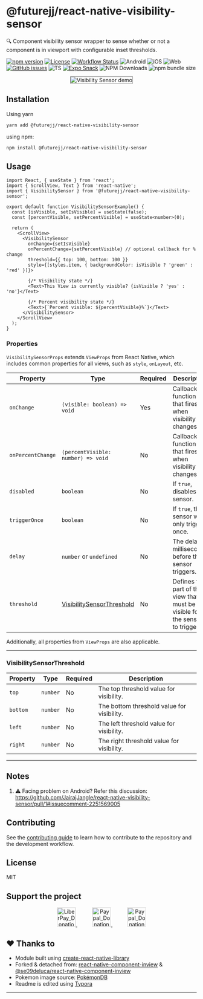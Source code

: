 # @futurejj/react-native-visibility-sensor

🔍 Component visibility sensor wrapper to sense whether or not a component is in viewport with configurable inset thresholds. 

[![npm version](https://img.shields.io/npm/v/%40futurejj%2Freact-native-visibility-sensor)](https://badge.fury.io/js/%40futurejj%2Freact-native-visibility-sensor) [![License](https://img.shields.io/github/license/JairajJangle/react-native-visibility-sensor)](https://github.com/JairajJangle/react-native-visibility-sensor/blob/main/LICENSE) [![Workflow Status](https://github.com/JairajJangle/react-native-visibility-sensor/actions/workflows/ci.yml/badge.svg)](https://github.com/JairajJangle/react-native-visibility-sensor/actions/workflows/ci.yml)  ![Android](https://img.shields.io/badge/-Android-555555?logo=android&logoColor=3DDC84) ![iOS](https://img.shields.io/badge/-iOS-555555?logo=apple&logoColor=white) ![Web](https://img.shields.io/badge/-Web-555555?logo=google-chrome&logoColor=0096FF) [![GitHub issues](https://img.shields.io/github/issues/JairajJangle/react-native-visibility-sensor)](https://github.com/JairajJangle/react-native-visibility-sensor/issues?q=is%3Aopen+is%3Aissue) ![TS](https://img.shields.io/badge/TypeScript-strict_💪-blue) [![Expo Snack](https://img.shields.io/badge/Expo%20Snack-555555?style=flat&logo=expo&logoColor=white)](https://snack.expo.dev/@futurejj/react-native-visibility-sensor-example) ![NPM Downloads](https://img.shields.io/npm/dm/%40futurejj%2Freact-native-visibility-sensor) ![npm bundle size](https://img.shields.io/bundlephobia/minzip/%40futurejj%2Freact-native-visibility-sensor)

<div align="center">
  <img src="https://media.giphy.com/media/v1.Y2lkPTc5MGI3NjExYTlsaGEyaXd4ZDdicWdtYnM4d3FibWltZjJwd3RrOG80b2pzemQ4dCZlcD12MV9pbnRlcm5hbF9naWZfYnlfaWQmY3Q9Zw/hNCfKTz7YMuDPIM7eV/giphy.gif" alt="Visibility Sensor demo" style="border: 1px solid gray;" />
</div>


## Installation

Using yarn 

```sh
yarn add @futurejj/react-native-visibility-sensor
```

using npm:

```sh
npm install @futurejj/react-native-visibility-sensor
```


## Usage

```tsx
import React, { useState } from 'react';
import { ScrollView, Text } from 'react-native';
import { VisibilitySensor } from '@futurejj/react-native-visibility-sensor';

export default function VisibilitySensorExample() {
  const [isVisible, setIsVisible] = useState(false);
  const [percentVisible, setPercentVisible] = useState<number>(0);

  return (
    <ScrollView>
      <VisibilitySensor
        onChange={setIsVisible}
        onPercentChange={setPercentVisible} // optional callback for % change
        threshold={{ top: 100, bottom: 100 }}
        style={[styles.item, { backgroundColor: isVisible ? 'green' : 'red' }]}>
          
        {/* Visibility state */}
        <Text>This View is currently visible? {isVisible ? 'yes' : 'no'}</Text>

        {/* Percent visibility state */}
        <Text>{`Percent visible: ${percentVisible}%`}</Text>
      </VisibilitySensor>
    </ScrollView>
  );
}
```
### Properties

`VisibilitySensorProps` extends `ViewProps` from React Native, which includes common properties for all views, such as `style`, `onLayout`, etc. 

| Property          | Type                                                    | Required | Description                                                  |
| ----------------- | ------------------------------------------------------- | -------- | ------------------------------------------------------------ |
| `onChange`        | `(visible: boolean) => void`                            | Yes      | Callback function that fires when visibility changes.        |
| `onPercentChange` | `(percentVisible: number) => void`                      | No       | Callback function that fires when visibility % changes.      |
| `disabled`        | `boolean`                                               | No       | If `true`, disables the sensor.                              |
| `triggerOnce`     | `boolean`                                               | No       | If `true`, the sensor will only trigger once.                |
| `delay`           | `number` or `undefined`                                 | No       | The delay in milliseconds before the sensor triggers.        |
| `threshold`       | [VisibilitySensorThreshold](#visibilitysensorthreshold) | No       | Defines the part of the view that must be visible for the sensor to trigger. |

Additionally, all properties from `ViewProps` are also applicable. 

---

### VisibilitySensorThreshold

| Property | Type     | Required | Description                                |
| -------- | -------- | -------- | ------------------------------------------ |
| `top`    | `number` | No       | The top threshold value for visibility.    |
| `bottom` | `number` | No       | The bottom threshold value for visibility. |
| `left`   | `number` | No       | The left threshold value for visibility.   |
| `right`  | `number` | No       | The right threshold value for visibility.  |

---

## Notes 

1. ⚠️ Facing problem on Android? Refer this discussion: https://github.com/JairajJangle/react-native-visibility-sensor/pull/1#issuecomment-2251569005

## Contributing

See the [contributing guide](CONTRIBUTING.md) to learn how to contribute to the repository and the development workflow.

## License

MIT

## Support the project

<p align="center" valign="center">
  <a href="https://liberapay.com/FutureJJ/donate">
    <img src="https://liberapay.com/assets/widgets/donate.svg" alt="LiberPay_Donation_Button" height="50" > 
  </a>
  &nbsp;&nbsp;&nbsp;&nbsp;&nbsp;&nbsp;&nbsp;&nbsp;&nbsp;
  <a href=".github/assets/Jairaj_Jangle_Google_Pay_UPI_QR_Code.jpg">
    <img src=".github/assets/upi.png" alt="Paypal_Donation_Button" height="50" >
  </a>
  &nbsp;&nbsp;&nbsp;&nbsp;&nbsp;&nbsp;&nbsp;&nbsp;&nbsp;
  <a href="https://www.paypal.com/paypalme/jairajjangle001/usd">
    <img src=".github/assets/paypal_donate.png" alt="Paypal_Donation_Button" height="50" >
  </a>
</p>


## ❤️ Thanks to 

- Module built using [create-react-native-library](https://github.com/callstack/react-native-builder-bob)
- Forked & detached from: [react-native-component-inview](https://github.com/changey/react-native-component-inview) & [@se09deluca/react-native-component-inview](https://github.com/se09deluca/react-native-component-inview)
- Pokemon image source: [PokémonDB](https://pokemondb.net/)
- Readme is edited using [Typora](https://typora.io/)

---
